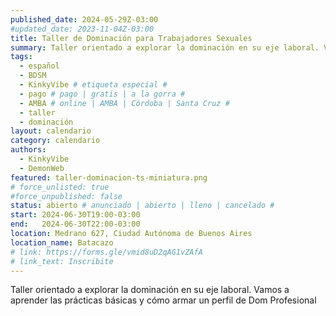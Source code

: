 ```yaml
---
published_date: 2024-05-29Z-03:00
#updated_date: 2023-11-04Z-03:00
title: Taller de Dominación para Trabajadores Sexuales
summary: Taller orientado a explorar la dominación en su eje laboral. Vamos a aprender las prácticas básicas y cómo armar un perfil de Dom Profesional
tags:
  - español
  - BDSM
  - KinkyVibe # etiqueta especial #
  - pago # pago | gratis | a la gorra #
  - AMBA # online | AMBA | Córdoba | Santa Cruz #
  - taller
  - dominación
layout: calendario
category: calendario
authors:
  - KinkyVibe
  - DemonWeb
featured: taller-dominacion-ts-miniatura.png
# force_unlisted: true
#force_unpublished: false
status: abierto # anunciado | abierto | lleno | cancelado #
start: 2024-06-30T19:00-03:00
end:   2024-06-30T22:00-03:00
location: Medrano 627, Ciudad Autónoma de Buenos Aires
location_name: Batacazo
# link: https://forms.gle/vmid8uD2qAG1vZAfA
# link_text: Inscribite
---
```

Taller orientado a explorar la dominación en su eje laboral. Vamos a aprender las prácticas básicas y cómo armar un perfil de Dom Profesional